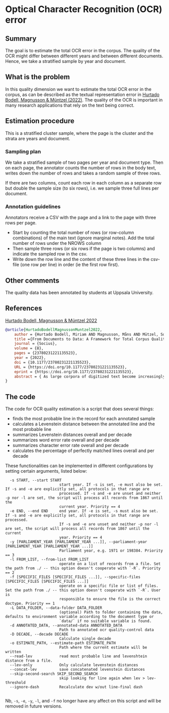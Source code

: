 # Optical Character Recognition (OCR) error

## Summary

The goal is to estimate the total OCR error in the corpus. The quality of the OCR might differ between different years and between different documents. Hence, we take a stratified sample by year and document.


## What is the problem

In this quality dimension we want to estimate the total OCR error in the corpus, as can be described as the textual representation error in [Hurtado Bodell, Magnusson & Müntzel (2022)](https://raw.githubusercontent.com/swerik-project/swerik-reference-list/refs/heads/main/bibfiles/HurtadoBodellMagnussonMutzel2022.bib). The quality of the OCR is important in many research applications that rely on the text being correct.


## Estimation procedure

This is a stratified cluster sample, where the page is the cluster and the strata are years and document.


### Sampling plan 

We take a stratified sample of two pages per year and document type. Then on each page, the annotator counts the number of rows in the body text, writes down the number of rows and takes a random sample of three rows. 

If there are two columns, count each row in each column as a separate row but double the sample size (to six rows), i.e. we sample three full lines per document.


### Annotation guidelines 

Annotators receive a CSV with the page and a link to the page with three rows per page.

- Start by counting the total number of rows (or row-column combinations) of the main text (ignore marginal notes). Add the total number of rows under the NROWS column
- Then sample three rows (or six rows if the page is two columns) and indicate the sampled row in the csv.
- Write down the row line and the content of these three lines in the csv-file (one row per line) in order (ie the first row first).


## Other comments

The quality data has been annotated by students at Uppsala University.


## References

[Hurtado Bodell, Magnusson & Müntzel 2022](https://raw.githubusercontent.com/swerik-project/swerik-reference-list/refs/heads/main/bibfiles/HurtadoBodellMagnussonMutzel2022.bib)

```bibtex
@article{HurtadoBodellMagnussonMuntzel2022,
    author = {Hurtado Bodell, Miriam AND Magnusson, Måns AND Mützel, Sophie},
    title ={From Documents to Data: A Framework for Total Corpus Quality},
    journal = {Socius},
    volume = {8},
    pages = {23780231221135523},
    year = {2022},
    doi = {10.1177/23780231221135523},
    URL = {https://doi.org/10.1177/23780231221135523},
    eprint = {https://doi.org/10.1177/23780231221135523},
    abstract = { As large corpora of digitized text become increasingly available, researchers are rediscovering textual data’s potential fruitfulness for inquiries into social and cultural phenomena. Although textual corpora promise to enrich our knowledge of the social world, avoiding problems related to data quality remains a challenge to related empirical research. Hence, evaluating the quality of a corpus will be pivotal for future social scientific inquiries. The authors propose a conceptual framework for total corpus quality, incorporating three crucial dimensions: total corpus error, corpus comparability, and corpus reproducibility. These dimensions affect the validity and reliability of inferences drawn from textual data. In addition, the authors’ framework provides insights toward evaluating and improving studies on the basis of large-scale textual analyses. After outlining this framework, the authors then illustrate an application of the total corpus quality framework by an example case study using digitized newspaper articles to study topic salience over 75 years. }
}
```

## The code

The code for OCR quality estimation is a script that does several things:

- finds the most probable line in the record for each annotated sample
- calculates a Levenstein distance between the annotated line and the most probable line
- summarizes Levenstein distances overall and per decade
- summarizes word error rate overall and per decade
- summarizes character error rate overall and per decade
- calculates the percentage of perfectly matched lines overall and per decade

These functionalities can be implemented in different configurations by setting certain arguments, listed below:

```
  -s START, --start START
                        start year. If -s is set, -e must also be set. If -s and -e are explicitly set, all protocols in that range are
                        processed. If -s and -e are unset and neither -p nor -l are set, the script will process all records from 1867 until the
                        current year. Priority == 4
  -e END, --end END     end year. If -e is set, -s must also be set. If -s and -e are explicitly set, all protocols in that range are processed.
                        If -s and -e are unset and neither -p nor -l are set, the script will process all records from 1867 until the current
                        year. Priority == 4
  -y [PARLIAMENT_YEAR [PARLIAMENT_YEAR ...]], --parliament-year [PARLIAMENT_YEAR [PARLIAMENT_YEAR ...]]
                        Parliament year, e.g. 1971 or 198384. Priority == 3
  -l FROM_LIST, --from-list FROM_LIST
                        operate on a list of records from a file. Set the path from ./ -- this option doesn't cooperate with `-R`. Priority == 2
  -f [SPECIFIC_FILES [SPECIFIC_FILES ...]], --specific-files [SPECIFIC_FILES [SPECIFIC_FILES ...]]
                        operate on a specific file or list of files. Set the path from ./ -- this option doesn't cooperate with `-R`. User is
                        responsible to ensure the file is the correct doctype. Priority == 1
  -L DATA_FOLDER, --data-folder DATA_FOLDER
                        (optional) Path to folder containing the data, defaults to environment variable according to the document type or
                        `data/` if no suitable variable is found.
  -d ANNOTATED_DATA, --annotated-data ANNOTATED_DATA
                        Path to annotated ocr quality-control data
  -D DECADE, --decade DECADE
                        Calculate single decade
  -o ESTIMATE_PATH, --estimate-path ESTIMATE_PATH
                        Path where the current estimate will be written
  --read-lev            read most probable line and levenshtein distance from a file.
  --lev-only            Only calculate levenstein distances
  --concat-lev          save concatenated levenstein distances
  --skip-second-search SKIP_SECOND_SEARCH
                        skip looking for line again when lev > lev-threshold
  --ignore-dash         Recalculate dev w/out line-final dash
  
```  
 
Nb, `-s`, `-e`, `-y`, `-l`, and `-f` no longer have any affect on this script and will be removed in future versions. 